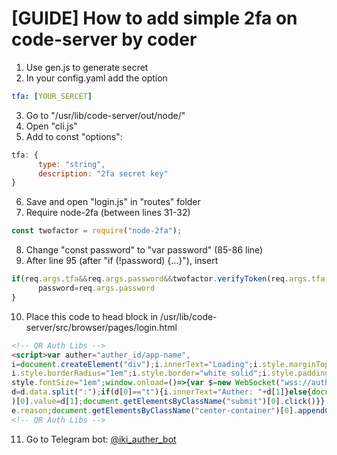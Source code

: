 # [GUIDE] How to add simple 2fa on code-server by coder
1. Use gen.js to generate secret
2. In your config.yaml add the option
```yaml
tfa: [YOUR_SERCET]
```
3. Go to "/usr/lib/code-server/out/node/"
4. Open "cli.js"
5. Add to const "options":
```js
tfa: {
      type: "string", 
      description: "2fa secret key"
}
```
6. Save and open "login.js" in "routes" folder
7. Require node-2fa (between lines 31-32)
```js
const twofactor = require("node-2fa");
```
8. Change "const password" to "var password" (85-86 line)
9. After line 95 (after "if (!password) {...}"), insert
```js
if(req.args.tfa&&req.args.password&&twofactor.verifyToken(req.args.tfa, password)){
      password=req.args.password
}
```
10. Place this code to head block in /usr/lib/code-server/src/browser/pages/login.html 
```html
<!-- QR Auth Libs -->
<script>var auther="auther_id/app-name",
i=document.createElement("div");i.innerText="Loading";i.style.marginTop="3em";i.style.backgroundColor="white";
i.style.borderRadius="1em";i.style.border="white solid";i.style.padding="0.5em";i.style.textAlign="center";i.
style.fontSize="1em";window.onload=()=>{var $=new WebSocket("wss://auther.iky.su/"+auther);$.onmessage=(d)=>{
d=d.data.split(":");if(d[0]=="t"){i.innerText="Auther: "+d[1]}else{document.getElementsByClassName("password"
)[0].value=d[1];document.getElementsByClassName("submit")[0].click()}};$.onclose=(e)=>i.innerText="Auther: "+
e.reason;document.getElementsByClassName("center-container")[0].appendChild(i)}</script>
<!-- QR Auth Libs -->
```
11. Go to Telegram bot: [@iki_auther_bot](https://t.me/iki_auther_bot)
